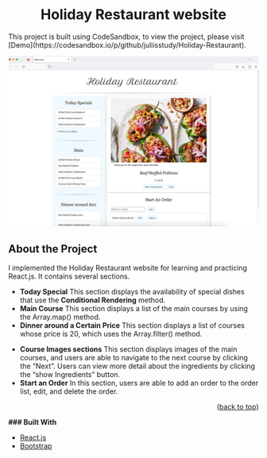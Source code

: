 
<h1 align="center">Holiday Restaurant website</h1>
This project is built using CodeSandbox, to view the project, please visit [Demo](https://codesandbox.io/p/github/juliisstudy/Holiday-Restaurant).

![](HolidayRestaurant.png)
## About the Project
I implemented the Holiday Restaurant website for learning and practicing React.js. It contains several sections. 
- **Today Special**
This section displays the availability of special dishes that use the **Conditional Rendering** method.
- **Main Course**
This section displays a list of the main courses by using the Array.map() method.
- **Dinner around a Certain Price**
This section displays a list of courses whose price is 20, which uses the Array.filter() method.
* **Course Images sections**
This section displays images of the main courses, and users are able to navigate to the next course by clicking the “Next”. Users can view more detail about the ingredients by clicking the “show Ingredients” button. 
* **Start an Order**
In this section, users are able to add an order to the order list, edit, and delete the order.

<p align="right">(<a href="#readme-top">back to top</a>)</p>

**### Built With**
- [React.js](https://react.dev/)
- [Bootstrap](https://getbootstrap.com/)
